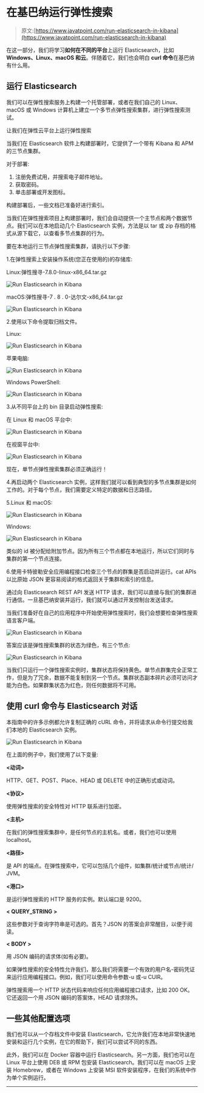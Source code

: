# 在基巴纳运行弹性搜索

> 原文:[https://www.javatpoint.com/run-elasticsearch-in-kibana](https://www.javatpoint.com/run-elasticsearch-in-kibana)

在这一部分，我们将学习**如何在不同的平台**上运行 Elasticsearch，比如 **Windows、Linux、macOS 和云**。伴随着它，我们也会明白 **curl 命令**在基巴纳有什么用。

## 运行 Elasticsearch

我们可以在弹性搜索服务上构建一个托管部署，或者在我们自己的 Linux、macOS 或 Windows 计算机上建立一个多节点弹性搜索集群，进行弹性搜索测试。

让我们在弹性云平台上运行弹性搜索

当我们在 Elasticsearch 软件上构建部署时，它提供了一个带有 Kibana 和 APM 的三节点集群。

对于部署:

1.  注册免费试用，并搜索电子邮件地址。
2.  获取密码。
3.  单击部署或开发图标。

构建部署后，一些文档已准备好进行索引。

当我们在弹性搜索项目上构建部署时，我们会自动提供一个主节点和两个数据节点。我们可以在本地启动几个 Elasticsearch 实例，方法是以 tar 或 zip 存档的格式从源下载它，以查看多节点集群的行为。

要在本地运行三节点弹性搜索集群，请执行以下步骤:

1.在弹性搜索上安装操作系统(您正在使用的)的存储库:

Linux:弹性搜寻-7.8.0-linux-x86_64.tar.gz

![Run Elasticsearch in Kibana](../Images/cef2422665b65c3be250d5547cb15ad6.png)

macOS:弹性搜寻-7 . 8 . 0-达尔文-x86_64.tar.gz

![Run Elasticsearch in Kibana](../Images/c68e1fb1d787087581a45d3f0443295b.png)

2.使用以下命令提取归档文件。

Linux:

![Run Elasticsearch in Kibana](../Images/1c9d5044d955b1ed8cbdf59bb85d4575.png)

苹果电脑:

![Run Elasticsearch in Kibana](../Images/7de3e4abd70e0721cc8836d73bb3f711.png)

Windows PowerShell:

![Run Elasticsearch in Kibana](../Images/bd829f17f58ed51b6148248ce15cc6c0.png)

3.从不同平台上的 bin 目录启动弹性搜索:

在 Linux 和 macOS 平台中:

![Run Elasticsearch in Kibana](../Images/ae8d0c17f1c15f846b12ffa9821fe6f5.png)

在视窗平台中:

![Run Elasticsearch in Kibana](../Images/006ec96f943e9b1a589219a21f3bdd54.png)

现在，单节点弹性搜索集群必须正确运行！

4.再启动两个 Elasticsearch 实例，这样我们就可以看到典型的多节点集群是如何工作的。对于每个节点，我们需要定义特定的数据和日志路径。

5.Linux 和 macOS:

![Run Elasticsearch in Kibana](../Images/01c37b3e5e5613e6b2328bb898f16eca.png)

Windows:

![Run Elasticsearch in Kibana](../Images/1cb8d66ee19d0a4a6b115f25364700d5.png)

类似的 id 被分配给附加节点。因为所有三个节点都在本地运行，所以它们同时与集群的第一个节点连接。

6.使用卡特彼勒安全应用编程接口检查三个节点的群集是否启动并运行。cat APIs 以比原始 JSON 更容易阅读的格式返回关于集群和索引的信息。

通过向 Elasticsearch REST API 发送 HTTP 请求，我们可以直接与我们的集群进行通信。一旦基巴纳安装并运行，我们就可以通过开发控制台发送请求。

当我们准备好在自己的应用程序中开始使用弹性搜索时，我们会想要检查弹性搜索语言客户端。

![Run Elasticsearch in Kibana](../Images/3d9fc3b0fd439be643d44e768c6bbae4.png)

答案应该是弹性搜索集群的状态为绿色，有三个节点:

![Run Elasticsearch in Kibana](../Images/7f8d949e965e2b864a3e249a8dba4e2b.png)

当我们只运行一个弹性搜索实例时，集群状态将保持黄色。单节点群集完全正常工作，但是为了冗余，数据不能复制到另一个节点。集群状态副本碎片必须可访问才能为白色。如果群集状态为红色，则任何数据将不可用。

## 使用 curl 命令与 Elasticsearch 对话

本指南中的许多示例都允许复制正确的 cURL 命令，并将请求从命令行提交给我们本地的 Elasticsearch 实例。

![Run Elasticsearch in Kibana](../Images/a1e4ff9e29fac14d3e7e2447582489ee.png)

在上面的例子中，我们使用了以下变量:

**<动词>**

HTTP、GET、POST、Place、HEAD 或 DELETE 中的正确形式或动词。

**<协议>**

<protocal>使用弹性搜索的安全特性对 HTTP 联系进行加密。</protocal>

**<主机>**

在我们的弹性搜索集群中，<host>是任何节点的主机名。或者，我们也可以使用 localhost。</host>

**<路径>**

<path>是 API 的端点。在弹性搜索中，它可以包括几个组件，如集群/统计或节点/统计/ JVM。</path>

**<港口>**

<port>是运行弹性搜索的 HTTP 服务的实例。默认端口是 9200。</port>

**< QUERY_STRING >**

这些参数对于查询字符串是可选的。首先？JSON 的答案会非常醒目，以便于阅读。

**< BODY >**

用 JSON 编码的请求体(如有必要)。

如果弹性搜索的安全特性允许我们，那么我们将需要一个有效的用户名-密码凭证来运行应用编程接口。例如，我们可以使用命令参数-u 或-u CUlR。

弹性搜索用一个 HTTP 状态代码来响应任何应用编程接口请求，比如 200 OK。它还返回一个用 JSON 编码的答案体，HEAD 请求除外。

## 一些其他配置选项

我们也可以从一个存档文件中安装 Elasticsearch，它允许我们在本地非常快速地安装和运行几个实例，在它的帮助下，我们可以尝试不同的东西。

此外，我们可以在 Docker 容器中运行 Elasticsearch。另一方面，我们也可以在 Linux 平台上使用 DEB 或 RPM 包安装 Elasticsearch。我们可以在 macOS 上安装 Homebrew，或者在 Windows 上安装 MSI 软件安装程序，在我们的系统中作为单个实例运行。

* * *